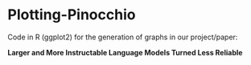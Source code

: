 # Plotting-Pinocchio
 Code in R (ggplot2) for the generation of graphs in our project/paper:  
 
 **Larger and More Instructable Language Models Turned Less Reliable**
 
